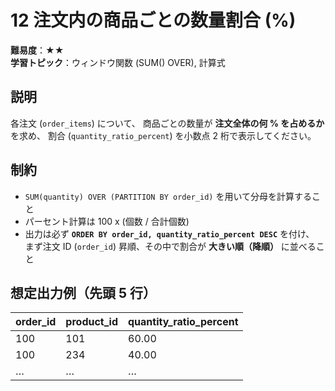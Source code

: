 # 12 注文内の商品ごとの数量割合 (%)

**難易度**：★★  
**学習トピック**：ウィンドウ関数 (SUM() OVER), 計算式

## 説明
各注文 (`order_items`) について、
商品ごとの数量が **注文全体の何 % を占めるか** を求め、
割合 (`quantity_ratio_percent`) を小数点 2 桁で表示してください。

## 制約
* `SUM(quantity) OVER (PARTITION BY order_id)` を用いて分母を計算すること
* パーセント計算は 100 x (個数 / 合計個数)
* 出力は必ず **`ORDER BY order_id, quantity_ratio_percent DESC`** を付け、
  まず注文 ID (`order_id`) 昇順、その中で割合が **大きい順（降順）** に並べること

## 想定出力例（先頭 5 行）

| order_id | product_id | quantity_ratio_percent |
|----------|------------|------------------------|
|      100 |        101 |                  60.00 |
|      100 |        234 |                  40.00 |
| …        |        …   |                   …    |
